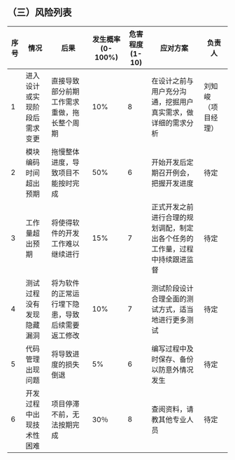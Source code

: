 ## （三）风险列表

| 序号  | 情况             | 后果                       | 发生概率(0-100%) | 危害程度(1-10) | 应对方案                                  | 负责人       |
| --- | -------------- | ------------------------ | ------------ | ---------- | ------------------------------------- | --------- |
| 1   | 进入设计或实现阶段后需求变更 | 直接导致部分前期工作需求重做，拖长整个周期    | 10%          | 8          | 在设计之前与用户充分沟通，挖掘用户真实需求，做详细的需求分析        | 刘知峻（项目经理） |
| 2   | 模块编码时间超出预期     | 拖慢整体进度，导致项目不能按时完成        | 50%          | 6          | 开始开发后定期召开例会，把握开发进度                    | 待定        |
| 3   | 工作量超出预期        | 将使得软件的开发工作难以继续进行         | 15%          | 7          | 正式开发之前进行合理的规划调配，制定出各个任务的工作量，过程中持续跟进监督 | 待定        |
| 4   | 测试过程没有发现隐藏漏洞   | 将为软件的正常运行埋下隐患，导致后续需要返工修改 | 10%          | 7          | 测试阶段设计合理全面的测试方式，适当地进行更多测试             | 待定        |
| 5   | 代码管理出现问题       | 将导致进度的损失倒退               | 5%           | 6          | 编写过程中及时保存、备份以防意外情况发生                  | 待定        |
| 6   | 开发过程中出现技术性困难   | 项目停滞不前，无法按期完成            | 30％          | 8          | 查阅资料，请教其他专业人员                         | 待定        |
